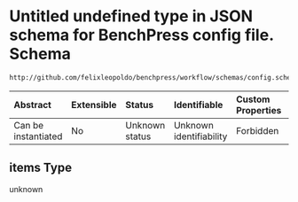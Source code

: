 # Untitled undefined type in JSON schema for BenchPress config file. Schema

```txt
http://github.com/felixleopoldo/benchpress/workflow/schemas/config.schema.json#/properties/benchmark_setup/properties/evaluation/properties/mcmc_autocorr_plots/items
```



| Abstract            | Extensible | Status         | Identifiable            | Custom Properties | Additional Properties | Access Restrictions | Defined In                                                       |
| :------------------ | :--------- | :------------- | :---------------------- | :---------------- | :-------------------- | :------------------ | :--------------------------------------------------------------- |
| Can be instantiated | No         | Unknown status | Unknown identifiability | Forbidden         | Allowed               | none                | [config.schema.json*](config.schema.json "open original schema") |

## items Type

unknown
